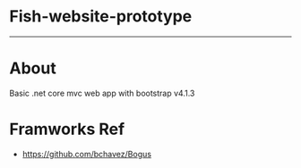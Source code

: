 # Fish-website-prototype

---

# About
 Basic .net core mvc web app with bootstrap v4.1.3  

# Framworks Ref
* https://github.com/bchavez/Bogus
